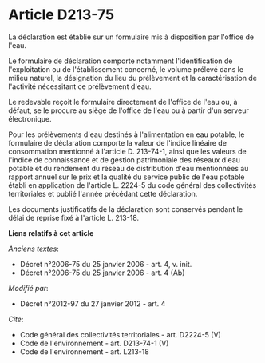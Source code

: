 # Article D213-75

La déclaration est établie sur un formulaire mis à disposition par l'office de l'eau. 

Le formulaire de déclaration comporte notamment l'identification de l'exploitation ou de l'établissement concerné, le volume
prélevé dans le milieu naturel, la désignation du lieu du prélèvement et la caractérisation de l'activité nécessitant ce
prélèvement d'eau. 

Le redevable reçoit le formulaire directement de l'office de l'eau ou, à défaut, se le procure au siège de l'office de l'eau
ou à partir d'un serveur électronique. 

Pour les prélèvements d'eau destinés à l'alimentation en eau potable, le formulaire de déclaration comporte la valeur de
l'indice linéaire de consommation mentionné à l'article D. 213-74-1, ainsi que les valeurs de l'indice de connaissance et de
gestion patrimoniale des réseaux d'eau potable et du rendement du réseau de distribution d'eau mentionnées au rapport annuel
sur le prix et la qualité du service public de l'eau potable établi en application de l'article L. 2224-5 du code général des
collectivités territoriales et publié l'année précédant cette déclaration. 

Les documents justificatifs de la déclaration sont conservés pendant le délai de reprise fixé à l'article L. 213-18.

**Liens relatifs à cet article**

_Anciens textes_:

  - Décret n°2006-75 du 25 janvier 2006 - art. 4, v. init.
  - Décret n°2006-75 du 25 janvier 2006 - art. 4 (Ab)

_Modifié par_:

  - Décret n°2012-97 du 27 janvier 2012 - art. 4

_Cite_:

  - Code général des collectivités territoriales - art. D2224-5 (V)
  - Code de l'environnement - art. D213-74-1 (V)
  - Code de l'environnement - art. L213-18
